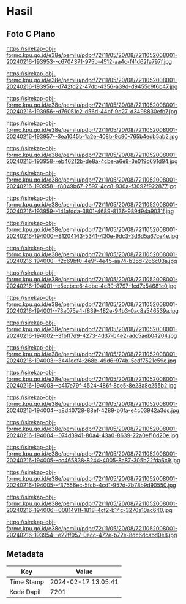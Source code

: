 # Hasil

## Foto C Plano

https://sirekap-obj-formc.kpu.go.id/e38e/pemilu/pdpr/72/11/05/20/08/7211052008001-20240216-193953--c6704371-975b-4512-aa4c-f41d62fa797f.jpg

https://sirekap-obj-formc.kpu.go.id/e38e/pemilu/pdpr/72/11/05/20/08/7211052008001-20240216-193956--d742fd22-47db-4356-a39d-d9455c9f6b47.jpg

https://sirekap-obj-formc.kpu.go.id/e38e/pemilu/pdpr/72/11/05/20/08/7211052008001-20240216-193956--d76051c2-d56d-44bf-9d27-d3498830efb7.jpg

https://sirekap-obj-formc.kpu.go.id/e38e/pemilu/pdpr/72/11/05/20/08/7211052008001-20240216-193957--3ea1045b-1a2e-408b-9c90-765b4edb5ab2.jpg

https://sirekap-obj-formc.kpu.go.id/e38e/pemilu/pdpr/72/11/05/20/08/7211052008001-20240216-193958--eb46212b-de8a-4cbe-a6e8-3e019c691d94.jpg

https://sirekap-obj-formc.kpu.go.id/e38e/pemilu/pdpr/72/11/05/20/08/7211052008001-20240216-193958--f8049b67-2597-4cc8-930a-f3092f922877.jpg

https://sirekap-obj-formc.kpu.go.id/e38e/pemilu/pdpr/72/11/05/20/08/7211052008001-20240216-193959--141afdda-3801-4689-8136-989d94a9031f.jpg

https://sirekap-obj-formc.kpu.go.id/e38e/pemilu/pdpr/72/11/05/20/08/7211052008001-20240216-194000--81204143-5341-430e-9dc3-3d6d5a67ce4e.jpg

https://sirekap-obj-formc.kpu.go.id/e38e/pemilu/pdpr/72/11/05/20/08/7211052008001-20240216-194000--f2c69bf0-4e9f-4e45-aa74-b35d7266c03a.jpg

https://sirekap-obj-formc.kpu.go.id/e38e/pemilu/pdpr/72/11/05/20/08/7211052008001-20240216-194001--e5ecbce6-4dbe-4c39-8797-1cd7e54681c0.jpg

https://sirekap-obj-formc.kpu.go.id/e38e/pemilu/pdpr/72/11/05/20/08/7211052008001-20240216-194001--73a075e4-f839-482e-94b3-0ac8a546539a.jpg

https://sirekap-obj-formc.kpu.go.id/e38e/pemilu/pdpr/72/11/05/20/08/7211052008001-20240216-194002--3fbff7d9-4273-4d37-b4e2-adc5aeb04204.jpg

https://sirekap-obj-formc.kpu.go.id/e38e/pemilu/pdpr/72/11/05/20/08/7211052008001-20240216-194003--3441edf4-268b-49d6-974b-5cdf7521c59c.jpg

https://sirekap-obj-formc.kpu.go.id/e38e/pemilu/pdpr/72/11/05/20/08/7211052008001-20240216-194003--c417e79f-4524-486f-8ce5-8e23a8e255b2.jpg

https://sirekap-obj-formc.kpu.go.id/e38e/pemilu/pdpr/72/11/05/20/08/7211052008001-20240216-194004--a8d40728-88ef-4289-b0fa-e4c03942a3dc.jpg

https://sirekap-obj-formc.kpu.go.id/e38e/pemilu/pdpr/72/11/05/20/08/7211052008001-20240216-194004--074d3941-80a4-43a0-8639-22a0ef16d20e.jpg

https://sirekap-obj-formc.kpu.go.id/e38e/pemilu/pdpr/72/11/05/20/08/7211052008001-20240216-194005--cc465838-8244-4005-8a87-305b22fda6c9.jpg

https://sirekap-obj-formc.kpu.go.id/e38e/pemilu/pdpr/72/11/05/20/08/7211052008001-20240216-194005--f37556ec-5fcb-4cd1-957d-7b78b9d90550.jpg

https://sirekap-obj-formc.kpu.go.id/e38e/pemilu/pdpr/72/11/05/20/08/7211052008001-20240216-194006--0081491f-1818-4cf2-b14c-3270a10ac640.jpg

https://sirekap-obj-formc.kpu.go.id/e38e/pemilu/pdpr/72/11/05/20/08/7211052008001-20240216-193954--e22ff957-0ecc-472e-b72e-8dc6dcabd0e8.jpg


## Metadata

| Key        | Value               |
| ---------- | ------------------- |
| Time Stamp | 2024-02-17 13:05:41 |
| Kode Dapil | 7201                |



